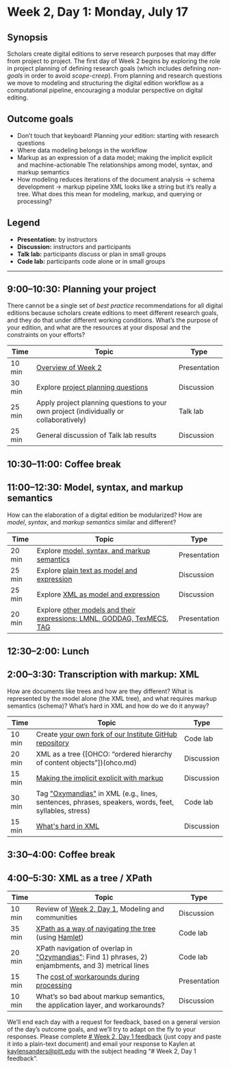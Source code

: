 # Week 2, Day 1: Monday, July 17
## Synopsis

Scholars create digital editions to serve research purposes that may differ from project to project. The first day of Week 2 begins by exploring the role in project planning of defining research goals (which includes defining *non-goals* in order to avoid *scope-creep*). From planning and research questions we move to modeling and structuring the digital edition workflow as a computational pipeline, encouraging a modular perspective on digital editing.

## Outcome goals
* Don’t touch that keyboard! Planning *your* edition: starting with research questions
* Where data modeling belongs in the workflow
* Markup as an expression of a data model; making the implicit explicit and machine-actionable The relationships among model, syntax, and markup semantics
* How modeling reduces iterations of the document analysis → schema development → markup pipeline XML looks like a string but it’s really a tree. What does this mean for modeling, markup, and querying or processing?
## Legend

* **Presentation:** by instructors
* **Discussion:** instructors and participants
* **Talk lab:** participants discuss or plan in small groups
* **Code lab:** participants code alone or in small groups

* * *
## 9:00–10:30: Planning your project

There cannot be a single set of *best practice* recommendations for all digital editions because scholars create editions to meet different research goals, and they do that under different working conditions. What’s the purpose of your edition, and what are the resources at your disposal and the constraints on your efforts?

Time | Topic | Type
---- | ---- | ---- 
10 min | [Overview of Week 2](topics.md) | Presentation
30 min | Explore [project planning questions](project_planning.md) | Discussion
25 min | Apply project planning questions to your own project (individually or collaboratively) | Talk lab
25 min | General discussion of Talk lab results | Discussion

## 10:30–11:00: Coffee break

## 11:00–12:30: Model, syntax, and markup semantics

How can the elaboration of a digital edition be modularized? How are *model*, *syntax*, and *markup semantics* similar and different?

Time | Topic | Type
---- | ---- | ---- 
20 min | Explore [model, syntax, and markup semantics](model_syntax_semantics.md) | Presentation
25 min | Explore [plain text as model and expression](plain.md) | Discussion
25 min | Explore [XML as model and expression](xml_model.md) | Discussion
20 min | Explore [other models and their expressions: LMNL, GODDAG, TexMECS, TAG](other_models.md) | Presentation

## 12:30–2:00: Lunch

## 2:00–3:30: Transcription with markup: XML

How are documents like trees and how are they different? What is represented by the model alone (the XML tree), and what requires markup semantics (schema)? What’s hard in XML and how do we do it anyway?

Time | Topic | Type
---- | ---- | ---- 
10 min | Create [your own fork of our Institute GitHub repository](fork.md) | Code lab
20 min | XML as a tree ([OHCO: “ordered hierarchy of content objects”])(ohco.md) | Discussion
15 min | [Making the implicit explicit with markup](explicit.md) | Discussion
30 min | Tag ["Oxymandias"](ozymandias.txt) in XML (e.g., lines, sentences, phrases, speakers, words, feet, syllables, stress) | Code lab
15 min | [What's hard in XML](xml_limitations.md) | Discussion

## 3:30–4:00: Coffee break

## 4:00–5:30: XML as a tree / XPath

Time | Topic | Type
---- | ---- | ---- 
10 min | Review of [Week 2, Day 1](week_2_day_1_plan.md), Modeling and communities | Discussion
35 min | [XPath as a way of navigating the tree](xpath.md) (using [Hamlet](hamlet.xml)) | Code lab
20 min | XPath navigation of overlap in ["Ozymandias"](ozymandias.xml): Find 1) phrases, 2) enjambments, and 3) metrical lines | Code lab
15 min | The [cost of workarounds during processing](overlap_xml.md) | Presentation
10 min | What’s so bad about markup semantics, the application layer, and workarounds? | Discussion

We’ll end each day with a request for feedback, based on a general version of the day’s outcome goals, and we’ll try to adapt on the fly to your responses. Please complete [# Week 2, Day 1 feedback](week_2_day_1_feedback.md) (just copy and paste it into a plain-text document) and email your response to Kaylen at [kaylensanders@pitt.edu](mailto:kaylensanders@pitt.edu) with the subject heading “# Week 2, Day 1 feedback”.